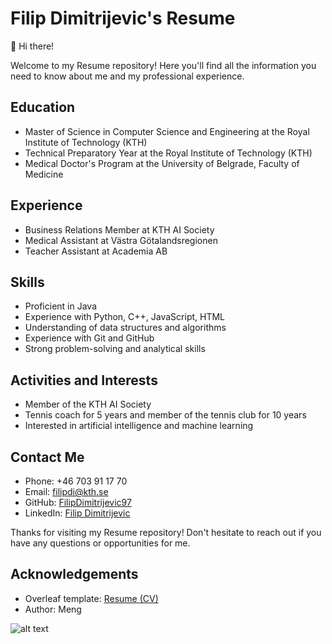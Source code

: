# Filip Dimitrijevic's Resume

:wave: Hi there!

Welcome to my Resume repository! Here you'll find all the information you need to know about me and my professional experience.

## Education
- Master of Science in Computer Science and Engineering at the Royal Institute of Technology (KTH)
- Technical Preparatory Year at the Royal Institute of Technology (KTH)
- Medical Doctor's Program at the University of Belgrade, Faculty of Medicine

## Experience
- Business Relations Member at KTH AI Society
- Medical Assistant at Västra Götalandsregionen
- Teacher Assistant at Academia AB

## Skills
- Proficient in Java
- Experience with Python, C++, JavaScript, HTML
- Understanding of data structures and algorithms
- Experience with Git and GitHub
- Strong problem-solving and analytical skills

## Activities and Interests
- Member of the KTH AI Society
- Tennis coach for 5 years and member of the tennis club for 10 years
- Interested in artificial intelligence and machine learning

## Contact Me
- Phone: +46 703 91 17 70
- Email: filipdi@kth.se
- GitHub: [FilipDimitrijevic97](https://github.com/FilipDimitrijevic97)
- LinkedIn: [Filip Dimitrijevic](https://www.linkedin.com/in/filip-dimitrijevic-6b0543215/)

Thanks for visiting my Resume repository! Don't hesitate to reach out if you have any questions or opportunities for me.

## Acknowledgements
- Overleaf template: [Resume (CV)](https://www.overleaf.com/latex/templates/resume-cv/fbwkrgfrcsby)
- Author: Meng

![alt text](https://media.giphy.com/media/jwFbMfYthIM6pttfjF/giphy.gif)